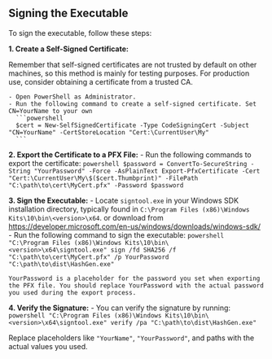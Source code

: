 ## Signing the Executable

To sign the executable, follow these steps:

**1. Create a Self-Signed Certificate:**

Remember that self-signed certificates are not trusted by default on other machines, so this method is mainly for testing purposes. For production use, consider obtaining a certificate from a trusted CA.

    - Open PowerShell as Administrator.
    - Run the following command to create a self-signed certificate. Set CN=YourName to your own
      ```powershell
      $cert = New-SelfSignedCertificate -Type CodeSigningCert -Subject "CN=YourName" -CertStoreLocation "Cert:\CurrentUser\My"
      ```

**2. Export the Certificate to a PFX File:**
    - Run the following commands to export the certificate:
      ```powershell
      $password = ConvertTo-SecureString -String "YourPassword" -Force -AsPlainText
      Export-PfxCertificate -Cert "Cert:\CurrentUser\My\$($cert.Thumbprint)" -FilePath "C:\path\to\cert\MyCert.pfx" -Password $password
      ```

**3. Sign the Executable:**
    - Locate `signtool.exe` in your Windows SDK installation directory, typically found in `C:\Program Files (x86)\Windows Kits\10\bin\<version>\x64`. or download from https://developer.microsoft.com/en-us/windows/downloads/windows-sdk/
    - Run the following command to sign the executable:
      ```powershell
      "C:\Program Files (x86)\Windows Kits\10\bin\<version>\x64\signtool.exe" sign /fd SHA256 /f "C:\path\to\cert\MyCert.pfx" /p YourPassword "C:\path\to\dist\HashGen.exe"
      ```

    YourPassword is a placeholder for the password you set when exporting the PFX file. You should replace YourPassword with the actual password you used during the export process.


**4. Verify the Signature:**
    - You can verify the signature by running:
      ```powershell
      "C:\Program Files (x86)\Windows Kits\10\bin\<version>\x64\signtool.exe" verify /pa "C:\path\to\dist\HashGen.exe"
      ```

Replace placeholders like `"YourName"`, `"YourPassword"`, and paths with the actual values you used.